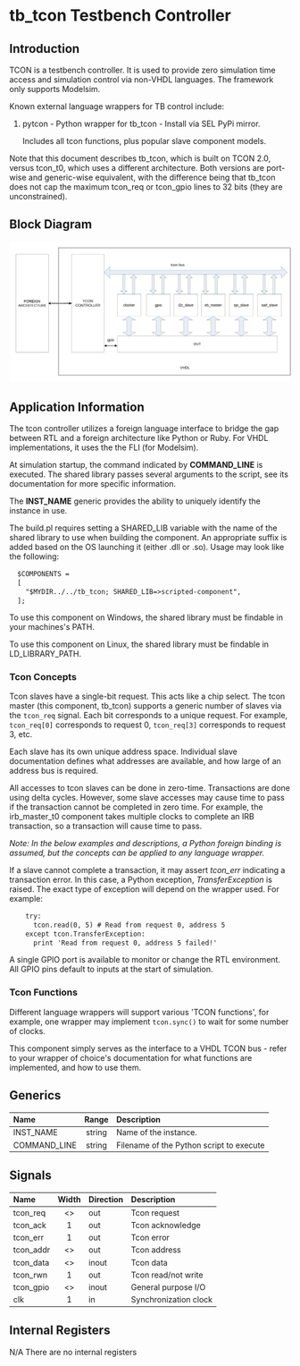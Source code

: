 [//]: # (Copyright 2018, Schweitzer Engineering Laboratories, Inc.)
[//]: # (SEL Confidential)
# tb_tcon Testbench Controller
## Introduction
TCON is a testbench controller.  It is used to provide zero simulation
time access and simulation control via non-VHDL languages. The framework
only supports Modelsim.

Known external language wrappers for TB control include:

1. pytcon - Python wrapper for tb_tcon - Install via SEL PyPi mirror.

   Includes all tcon functions, plus popular slave component models.

Note that this document describes tb_tcon, which is built on TCON 2.0,
versus tcon_t0, which uses a different architecture.
Both versions are port-wise and generic-wise equivalent, with the
difference being that tb_tcon does not cap the maximum tcon_req or
tcon_gpio lines to 32 bits (they are unconstrained).

## Block Diagram
![Block Diagram](tcon-block-diagram.svg)

## Application Information
The tcon controller utilizes a foreign language interface to bridge the
gap between RTL and a foreign architecture like Python or Ruby.  For VHDL
implementations, it uses the the FLI (for Modelsim).

At simulation startup, the command indicated by **COMMAND_LINE**
is executed. The shared library passes several arguments to the script, see its
documentation for more specific information.

The **INST_NAME** generic provides the ability to uniquely identify the
instance in use.

The build.pl requires setting a SHARED_LIB variable with the name
of the shared library to use when building the component. An appropriate
suffix is added based on the OS launching it (either .dll or .so).
Usage may look like the following:

```
  $COMPONENTS =
  [
    "$MYDIR../../tb_tcon; SHARED_LIB=>scripted-component",
  ];
```

To use this component on Windows, the shared library
must be findable in your machines's PATH.

To use this component on Linux, the shared library must be
findable in LD_LIBRARY_PATH.

### Tcon Concepts
Tcon slaves have a single-bit request.  This acts like a chip select.
The tcon master (this component, tb_tcon) supports a generic number of
slaves via the `tcon_req` signal. Each bit corresponds to a unique
request. For example, `tcon_req[0]` corresponds to request 0,
`tcon_req[3]` corresponds to request 3, etc.

Each slave has its own unique address space.  Individual slave
documentation defines what addresses are available, and how large
of an address bus is required.

All accesses to tcon slaves can be done in zero-time.  Transactions are
done using delta cycles.  However, some slave accesses may cause time
to pass if the transaction cannot be completed in zero time.  For
example, the irb_master_t0 component takes multiple clocks to complete
an IRB transaction, so a transaction will cause time to pass.

_Note: In the below examples and descriptions, a Python foreign binding
is assumed, but the concepts can be applied to any language wrapper._

If a slave cannot complete a transaction, it may assert *tcon_err*
indicating a transaction error.  In this case, a Python exception,
*TransferException* is raised. The exact type of exception will depend
on the wrapper used. For example:
```
    try:
      tcon.read(0, 5) # Read from request 0, address 5
    except tcon.TransferException:
      print 'Read from request 0, address 5 failed!'
```

A single GPIO port is available to monitor or change the RTL
environment. All GPIO pins default to inputs at the start of simulation.

### Tcon Functions
Different language wrappers will support various 'TCON functions', for
example, one wrapper may implement `tcon.sync()` to wait for some number
of clocks.

This component simply serves as the interface to a VHDL TCON bus -
refer to your wrapper of choice's documentation for what functions are
implemented, and how to use them.


## Generics
**Name**    |**Range**| **Description**
:-----------|:-------:|:--------------
INST_NAME   | string  | Name of the instance.
COMMAND_LINE| string  | Filename of the Python script to execute

## Signals
**Name**  |**Width**   |**Direction**|**Description**
:---------|:----------:|:------------|:--------------
tcon_req  | <>         | out         | Tcon request
tcon_ack  | 1          | out         | Tcon acknowledge
tcon_err  | 1          | out         | Tcon error
tcon_addr | <>         | out         | Tcon address
tcon_data | <>         | inout       | Tcon data
tcon_rwn  | 1          | out         | Tcon read/not write
tcon_gpio | <>         | inout       | General purpose I/O
clk       | 1          | in          | Synchronization clock

## Internal Registers
N/A  There are no internal registers

